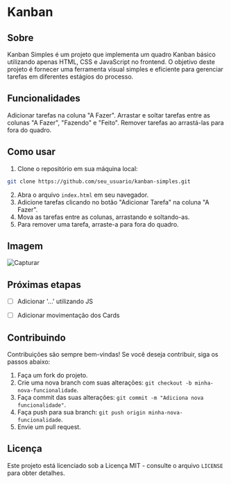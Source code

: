 # Kanban

## Sobre
Kanban Simples é um projeto que implementa um quadro Kanban básico utilizando apenas HTML, CSS e JavaScript no frontend. O objetivo deste projeto é fornecer uma ferramenta visual simples e eficiente para gerenciar tarefas em diferentes estágios do processo.

## Funcionalidades
Adicionar tarefas na coluna "A Fazer".
Arrastar e soltar tarefas entre as colunas "A Fazer", "Fazendo" e "Feito".
Remover tarefas ao arrastá-las para fora do quadro.

## Como usar
1. Clone o repositório em sua máquina local:

```bash
git clone https://github.com/seu_usuario/kanban-simples.git
```

2. Abra o arquivo `index.html` em seu navegador.
3. Adicione tarefas clicando no botão "Adicionar Tarefa" na coluna "A Fazer".
4. Mova as tarefas entre as colunas, arrastando e soltando-as.
5. Para remover uma tarefa, arraste-a para fora do quadro.


## Imagem
![Capturar](https://user-images.githubusercontent.com/71149968/228846068-e2f67ebe-fa19-412b-a275-bc34dfe35f5b.PNG)


## Próximas etapas
- [ ] Adicionar '...' utilizando JS
- [ ] Adicionar movimentação dos Cards


## Contribuindo

Contribuições são sempre bem-vindas! Se você deseja contribuir, siga os passos abaixo:

1. Faça um fork do projeto.
2. Crie uma nova branch com suas alterações: `git checkout -b minha-nova-funcionalidade`.
3. Faça commit das suas alterações: `git commit -m "Adiciona nova funcionalidade"`.
4. Faça push para sua branch: `git push origin minha-nova-funcionalidade`.
5. Envie um pull request.

## Licença

Este projeto está licenciado sob a Licença MIT - consulte o arquivo `LICENSE` para obter detalhes.
